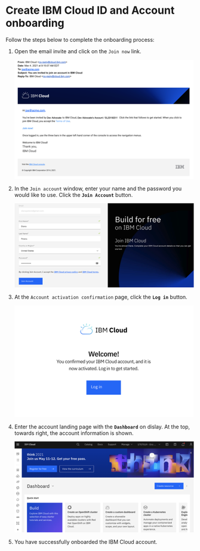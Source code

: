# Create IBM Cloud ID and Account onboarding

Follow the steps below to complete the onboarding process:

1. Open the email invite and click on the `Join now` link.

    ![Email Join now](images/register/invite-email.png)

1. In the `Join account` window, enter your name and the password you would like to use. Click the **`Join Account`** button.

    ![Join Account](images/register/invite-join-account.png)

1. At the `Account activation confirmation` page, click the **`Log in`** button.

    ![IBM Cloud Registration](images/register/invite-login.png)

1. Enter the account landing page with the **`Dashboard`** on dislay. At the top, towards right, the account information is shown.

    ![Account landing page](images/register/invite-landing-page.png)

1. You have successfully onboarded the IBM Cloud account.
